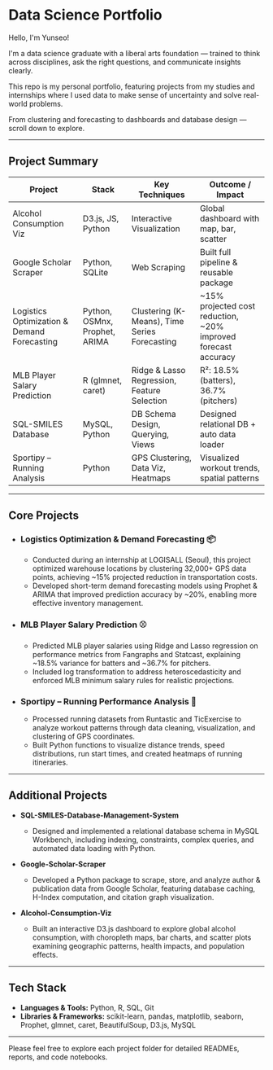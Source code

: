 # Data Science Portfolio

Hello, I'm Yunseo!

I'm a data science graduate with a liberal arts foundation — trained to think across disciplines, ask the right questions, and communicate insights clearly.

This repo is my personal portfolio, featuring projects from my studies and internships where I used data to make sense of uncertainty and solve real-world problems.

From clustering and forecasting to dashboards and database design — scroll down to explore.


---

## Project Summary

| Project                          | Stack             | Key Techniques                         | Outcome / Impact                           |
|----------------------------------|-------------------|----------------------------------------|--------------------------------------------|
| Alcohol Consumption Viz        | D3.js, JS, Python | Interactive Visualization              | Global dashboard with map, bar, scatter    |
| Google Scholar Scraper       | Python, SQLite    | Web Scraping | Built full pipeline & reusable package     |
| Logistics Optimization & Demand Forecasting  | Python, OSMnx, Prophet, ARIMA | Clustering (K-Means), Time Series Forecasting | ~15% projected cost reduction, ~20% improved forecast accuracy |
| MLB Player Salary Prediction    | R (glmnet, caret) | Ridge & Lasso Regression, Feature Selection | R²: 18.5% (batters), 36.7% (pitchers)      |
| SQL-SMILES Database    | MySQL, Python     | DB Schema Design, Querying, Views      | Designed relational DB + auto data loader  |
| Sportipy – Running Analysis     | Python            | GPS Clustering, Data Viz, Heatmaps     | Visualized workout trends, spatial patterns |

---

## Core Projects

- ### Logistics Optimization & Demand Forecasting 📦 
  - Conducted during an internship at LOGISALL (Seoul), this project optimized warehouse locations by clustering 32,000+ GPS data    points, achieving ~15% projected reduction in transportation costs.  
  - Developed short-term demand forecasting models using Prophet & ARIMA that improved prediction accuracy by ~20%, enabling more    effective inventory management.

- ### MLB Player Salary Prediction ⚾ 
  - Predicted MLB player salaries using Ridge and Lasso regression on performance metrics from Fangraphs and Statcast, explaining    ~18.5% variance for batters and ~36.7% for pitchers.  
  - Included log transformation to address heteroscedasticity and enforced MLB minimum salary rules for realistic projections.

- ### Sportipy – Running Performance Analysis 🏃
  - Processed running datasets from Runtastic and TicExercise to analyze workout patterns through data cleaning, visualization,      and clustering of GPS coordinates.  
  - Built Python functions to visualize distance trends, speed distributions, run start times, and created heatmaps of running       itineraries.

---

## Additional Projects

- **SQL-SMILES-Database-Management-System**  
  - Designed and implemented a relational database schema in MySQL Workbench, including indexing, constraints, complex queries,     and automated data loading with Python.

- **Google-Scholar-Scraper**  
  - Developed a Python package to scrape, store, and analyze author & publication data from Google Scholar, featuring database caching, H-Index computation, and citation graph visualization.

- **Alcohol-Consumption-Viz**  
  - Built an interactive D3.js dashboard to explore global alcohol consumption, with choropleth maps, bar charts, and scatter plots examining geographic patterns, health impacts, and population effects.

---

## Tech Stack

- **Languages & Tools:** Python, R, SQL, Git
- **Libraries & Frameworks:** scikit-learn, pandas, matplotlib, seaborn, Prophet, glmnet, caret, BeautifulSoup, D3.js, MySQL

---

Please feel free to explore each project folder for detailed READMEs, reports, and code notebooks.  
